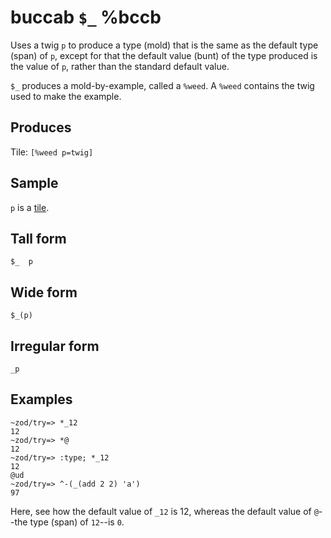 buccab `$_` %bccb
==========================

Uses a twig `p` to produce a type (mold) that is the same as the
default type (span) of `p`, except for that the default value
(bunt) of the type produced is the value of `p`, rather than the
standard default value.

`$_` produces a mold-by-example, called a `%weed`. A `%weed` contains
the twig used to make the example.

Produces
--------

Tile: `[%weed p=twig]`

Sample
------

`p` is a [tile]().

Tall form
---------

    $_  p

Wide form
---------

    $_(p)

Irregular form
--------------

    _p

Examples
--------

    ~zod/try=> *_12
    12
    ~zod/try=> *@
    12
    ~zod/try=> :type; *_12
    12
    @ud
    ~zod/try=> ^-(_(add 2 2) 'a')
    97

Here, see how the default value of `_12` is 12, whereas the default value of `@`--the type (span) of `12`--is `0`.
